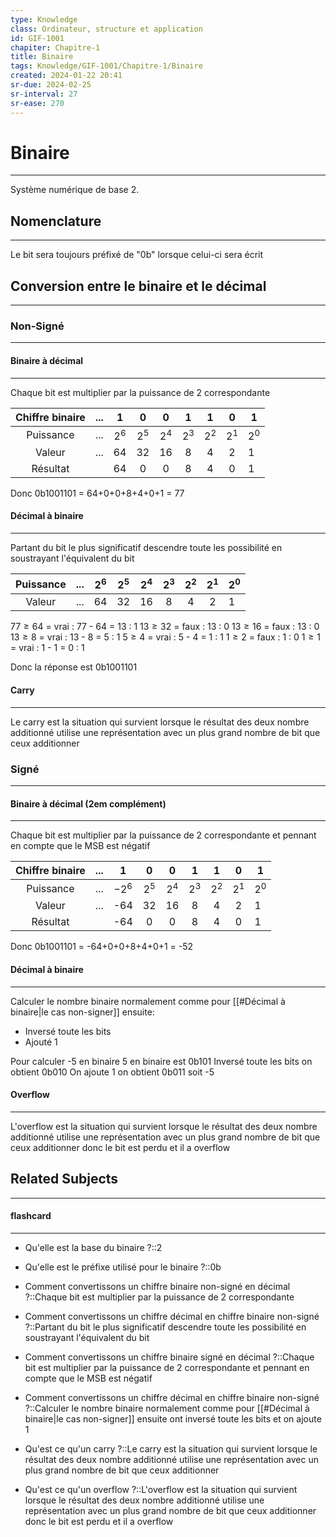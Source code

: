 ```yaml
---
type: Knowledge
class: Ordinateur, structure et application
id: GIF-1001
chapiter: Chapitre-1
title: Binaire 
tags: Knowledge/GIF-1001/Chapitre-1/Binaire 
created: 2024-01-22 20:41
sr-due: 2024-02-25
sr-interval: 27
sr-ease: 270
---
```

# Binaire 
----
Système numérique de base 2.

## Nomenclature
---
Le bit sera toujours préfixé de "0b" lorsque celui-ci sera écrit

## Conversion entre le binaire et le décimal
----
### Non-Signé
----
#### Binaire à décimal
----
Chaque bit est multiplier par la puissance de 2 correspondante

| Chiffre binaire | ... | 1 | 0 | 0 | 1 | 1 | 0 | 1 |
| :--: | :--: | :--: | :--: | :--: | :--: | :--: | :--: | ---- |
| Puissance | ... | $2^6$ | $2^5$ | $2^4$ | $2^3$ | $2^2$ | $2^1$ | $2^0$ |
| Valeur | ... | 64 | 32 | 16 | 8 | 4 | 2 | 1 |
| Résultat |  | 64 | 0 | 0 | 8 | 4 | 0 | 1 |
Donc 0b1001101 = 64+0+0+8+4+0+1 = 77

#### Décimal à binaire
----
Partant du bit le plus significatif descendre toute les possibilité en soustrayant l'équivalent du bit

| Puissance | ... | $2^6$ | $2^5$ | $2^4$ | $2^3$ | $2^2$ | $2^1$ | $2^0$ |
| :--: | :--: | :--: | :--: | :--: | :--: | :--: | :--: | ---- |
| Valeur | ... | 64 | 32 | 16 | 8 | 4 | 2 | 1 |
$77 \ge 64$ = vrai  : 77 - 64 = 13 : 1
$13 \ge 32$ = faux : 13                 : 0
$13 \ge 16$ = faux : 13                 : 0
$13 \ge 8$   = vrai  : 13 - 8 = 5     : 1
$5 \ge 4$     = vrai  : 5 - 4 = 1       : 1
$1 \ge 2$     = faux : 1                   : 0
$1 \ge 1$     = vrai  : 1 - 1 = 0       : 1

Donc la réponse est 0b1001101

#### Carry
----
Le carry est la situation qui survient lorsque le résultat des deux nombre additionné utilise une représentation avec un plus grand nombre de bit que ceux additionner

### Signé
----
#### Binaire à décimal (2em complément)
----
Chaque bit est multiplier par la puissance de 2 correspondante et pennant en compte que le MSB est négatif

| Chiffre binaire | ... | 1 | 0 | 0 | 1 | 1 | 0 | 1 |
| :--: | :--: | :--: | :--: | :--: | :--: | :--: | :--: | ---- |
| Puissance | ... | $-2^6$ | $2^5$ | $2^4$ | $2^3$ | $2^2$ | $2^1$ | $2^0$ |
| Valeur | ... | -64 | 32 | 16 | 8 | 4 | 2 | 1 |
| Résultat |  | -64 | 0 | 0 | 8 | 4 | 0 | 1 |
Donc 0b1001101 = -64+0+0+8+4+0+1 = -52

#### Décimal à binaire
----
Calculer le nombre binaire normalement comme pour [[#Décimal à binaire|le cas non-signer]] ensuite:
- Inversé toute les bits
- Ajouté 1

Pour calculer -5 en binaire
	5 en binaire est 0b101
	Inversé toute les bits on obtient 0b010
	On ajoute 1 on obtient 0b011 soit -5

#### Overflow
----
L'overflow est la situation qui survient lorsque le résultat des deux nombre additionné utilise une représentation avec un plus grand nombre de bit que ceux additionner donc le bit est perdu et il a overflow


## Related Subjects
----
#### flashcard 
----
- Qu'elle est la base du binaire ?::2
<!--SR:!2024-02-08,10,250-->
- Qu'elle est le préfixe utilisé pour le binaire ?::0b
<!--SR:!2024-02-06,8,250-->
- Comment convertissons un chiffre binaire non-signé en décimal ?::Chaque bit est multiplier par la puissance de 2 correspondante
<!--SR:!2024-02-08,6,210-->
- Comment convertissons un chiffre décimal en chiffre binaire non-signé ?::Partant du bit le plus significatif descendre toute les possibilité en soustrayant l'équivalent du bit
<!--SR:!2024-02-10,8,210-->
- Comment convertissons un chiffre binaire signé en décimal ?::Chaque bit est multiplier par la puissance de 2 correspondante et pennant en compte que le MSB est négatif
<!--SR:!2024-02-08,6,210-->
- Comment convertissons un chiffre décimal en chiffre binaire non-signé ?::Calculer le nombre binaire normalement comme pour [[#Décimal à binaire|le cas non-signer]] ensuite ont inversé toute les bits et on ajoute 1
<!--SR:!2024-02-11,9,210-->
- Qu'est ce qu'un carry ?::Le carry est la situation qui survient lorsque le résultat des deux nombre additionné utilise une représentation avec un plus grand nombre de bit que ceux additionner
<!--SR:!2024-02-03,5,230-->
- Qu'est ce qu'un overflow ?::L'overflow est la situation qui survient lorsque le résultat des deux nombre additionné utilise une représentation avec un plus grand nombre de bit que ceux additionner donc le bit est perdu et il a overflow
<!--SR:!2024-02-09,7,210-->